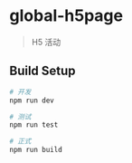 # global-h5page

> H5 活动

## Build Setup

```bash
# 开发
npm run dev

# 测试
npm run test

# 正式
npm run build
```
